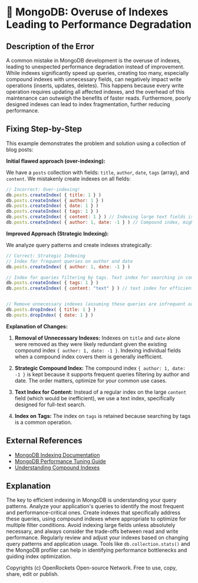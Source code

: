 # 🐞 MongoDB: Overuse of Indexes Leading to Performance Degradation


## Description of the Error

A common mistake in MongoDB development is the overuse of indexes, leading to unexpected performance degradation instead of improvement.  While indexes significantly speed up queries, creating too many, especially compound indexes with unnecessary fields, can negatively impact write operations (inserts, updates, deletes).  This happens because every write operation requires updating all affected indexes, and the overhead of this maintenance can outweigh the benefits of faster reads.  Furthermore, poorly designed indexes can lead to index fragmentation, further reducing performance.

## Fixing Step-by-Step

This example demonstrates the problem and solution using a collection of blog posts:

**Initial flawed approach (over-indexing):**

We have a `posts` collection with fields: `title`, `author`, `date`, `tags` (array), and `content`.  We mistakenly create indexes on all fields:

```javascript
// Incorrect: Over-indexing!
db.posts.createIndex( { title: 1 } )
db.posts.createIndex( { author: 1 } )
db.posts.createIndex( { date: 1 } )
db.posts.createIndex( { tags: 1 } )
db.posts.createIndex( { content: 1 } ) // Indexing large text fields is usually inefficient.
db.posts.createIndex( { author: 1, date: -1 } ) // Compound index, might be necessary but needs careful consideration.
```

**Improved Approach (Strategic Indexing):**

We analyze query patterns and create indexes strategically:

```javascript
// Correct: Strategic Indexing
// Index for frequent queries on author and date
db.posts.createIndex( { author: 1, date: -1 } )

// Index for queries filtering by tags. Text index for searching in content.
db.posts.createIndex( { tags: 1 } )
db.posts.createIndex( { content: "text" } ) // text index for efficient full-text search


// Remove unnecessary indexes (assuming these queries are infrequent or not performed at all):
db.posts.dropIndex( { title: 1 } )
db.posts.dropIndex( { date: 1 } )
```


**Explanation of Changes:**

1. **Removal of Unnecessary Indexes:**  Indexes on `title` and `date` alone were removed as they were likely redundant given the existing compound index `{ author: 1, date: -1 }`.  Indexing individual fields when a compound index covers them is generally inefficient.

2. **Strategic Compound Index:** The compound index `{ author: 1, date: -1 }` is kept because it supports frequent queries filtering by author and date.  The order matters, optimize for your common use cases.

3. **Text Index for Content:**  Instead of a regular index on the large `content` field (which would be inefficient), we use a text index, specifically designed for full-text search.

4. **Index on Tags:** The index on `tags` is retained because searching by tags is a common operation.


## External References

* [MongoDB Indexing Documentation](https://www.mongodb.com/docs/manual/indexes/)
* [MongoDB Performance Tuning Guide](https://www.mongodb.com/docs/manual/administration/performance/)
* [Understanding Compound Indexes](https://www.mongodb.com/community/tutorial/compound-indexes)


## Explanation

The key to efficient indexing in MongoDB is understanding your query patterns. Analyze your application's queries to identify the most frequent and performance-critical ones.  Create indexes that specifically address these queries, using compound indexes where appropriate to optimize for multiple filter conditions.  Avoid indexing large fields unless absolutely necessary, and always consider the trade-offs between read and write performance.  Regularly review and adjust your indexes based on changing query patterns and application usage.   Tools like `db.collection.stats()` and the MongoDB profiler can help in identifying performance bottlenecks and guiding index optimization.


Copyrights (c) OpenRockets Open-source Network. Free to use, copy, share, edit or publish.

